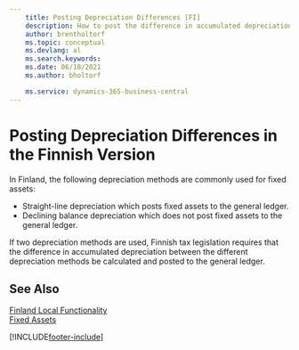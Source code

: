 ```yaml
---
    title: Posting Depreciation Differences [FI]
    description: How to post the difference in accumulated depreciation between the different depreciation methods be calculated and posted to the general ledger.  
    author: brentholtorf
    ms.topic: conceptual
    ms.devlang: al
    ms.search.keywords:
    ms.date: 06/18/2021
    ms.author: bholtorf

    ms.service: dynamics-365-business-central
---
```

# Posting Depreciation Differences in the Finnish Version
In Finland, the following depreciation methods are commonly used for fixed assets:  

- Straight-line depreciation which posts fixed assets to the general ledger.  
- Declining balance depreciation which does not post fixed assets to the general ledger.  

If two depreciation methods are used, Finnish tax legislation requires that the difference in accumulated depreciation between the different depreciation methods be calculated and posted to the general ledger.  

## See Also  
[Finland Local Functionality](finland-local-functionality.md)  
[Fixed Assets](../../fa-manage.md)   


[!INCLUDE[footer-include](../../includes/footer-banner.md)]
